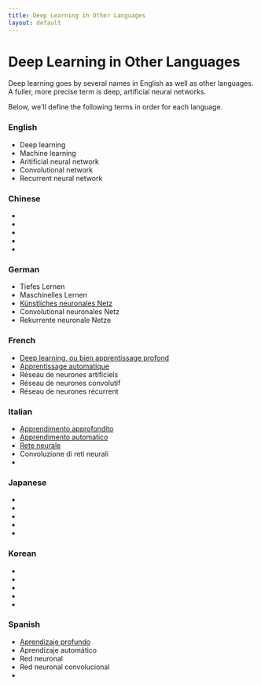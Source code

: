 ```yaml
---
title: Deep Learning in Other Languages
layout: default
---
```


# Deep Learning in Other Languages

Deep learning goes by several names in English as well as other languages. A fuller, more precise term is deep, artificial neural networks. 

Below, we'll define the following terms in order for each language.

### English

* Deep learning
* Machine learning
* Aritificial neural network
* Convolutional network
* Recurrent neural network

### Chinese

*
*
*
*
* 

### German

* Tiefes Lernen
* Maschinelles Lernen
* [Künstliches neuronales Netz](https://de.wikipedia.org/wiki/Künstliches_neuronales_Netz)
* Convolutional neuronales Netz
* Rekurrente neuronale Netze 

### French

* [Deep learning, ou bien apprentissage profond](https://fr.wikipedia.org/wiki/Deep_learning)
* [Apprentissage automatique](https://fr.wikipedia.org/wiki/Apprentissage_automatique)
* Réseau de neurones artificiels
* Réseau de neurones convolutif
* Réseau de neurones récurrent

### Italian

* [Apprendimento approfondito](https://it.wikipedia.org/wiki/Apprendimento_approfondito)
* [Apprendimento automatico](https://it.wikipedia.org/wiki/Apprendimento_automatico)
* [Rete neurale](https://it.wikipedia.org/wiki/Rete_neurale)
* Convoluzione di reti neurali
* 

### Japanese

* 
*
* 
*
* 

### Korean

* 
*
* 
* 
* 

### Spanish

* [Aprendizaje profundo](https://es.wikipedia.org/wiki/Aprendizaje_profundo)
* Aprendizaje automático 
* Red neuronal
* Red neuronal convolucional
* 

